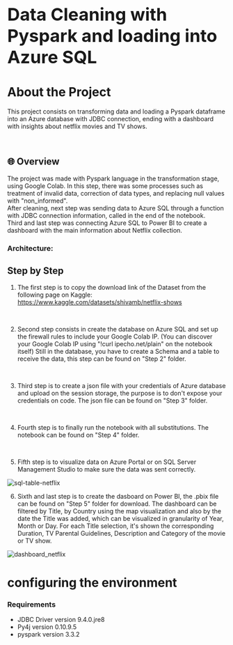 <div style="font-size:20px">
  <h1>Data Cleaning with Pyspark and loading into Azure SQL</h1>
</div>

# About the Project
This project consists on transforming data and loading a Pyspark dataframe into an Azure database with JDBC connection, ending with a dashboard with insights about netflix movies and TV shows.

<br/>

## 🌐 Overview

The project was made with Pyspark language in the transformation stage, using Google Colab.
In this step, there was some processes such as treatment of invalid data, correction of data types, and replacing null values with "non_informed".
<br/>
After cleaning, next step was sending data to Azure SQL through a function with JDBC connection information, called in the end of the notebook.
<br/>
Third and last step was connecting Azure SQL to Power BI to create a dashboard with the main information about Netflix collection.
<br/>

### Architecture:

## Step by Step
1. The first step is to copy the download link of the Dataset from the following page on Kaggle:
https://www.kaggle.com/datasets/shivamb/netflix-shows
<br/>

2. Second step consists in create the database on Azure SQL and set up the firewall rules to include your Google Colab IP.
(You can discover your Google Colab IP using "!curl ipecho.net/plain" on the notebook itself)
Still in the database, you have to create a Schema and a table to receive the data, this step can be found on "Step 2" folder.
<br/>

3. Third step is to create a json file with your credentials of Azure database and upload on the session storage, the purpose is to don't expose your credentials on code.
The json file can be found on "Step 3" folder.
<br/>

4. Fourth step is to finally run the notebook with all substitutions. The notebook can be found on "Step 4" folder. 
<br/>

5. Fifth step is to visualize data on Azure Portal or on SQL Server Management Studio to make sure the data was sent correctly.

![sql-table-netflix](https://i.imgur.com/e5A35zA.png)
<br/>

6. Sixth and last step is to create the dasboard on Power BI, the .pbix file can be found on "Step 5" folder for download.
The dashboard can be filtered by Title, by Country using the map visualization and also by the date the Title was added, which can be visualized in granularity of Year, Month or Day. For each Title selection, it's shown the corresponding Duration, TV Parental Guidelines, Description and Category of the movie or TV show.

![dashboard_netflix](https://i.imgur.com/iDXb8Uh.png)

# configuring the environment

### Requirements

- JDBC Driver version 9.4.0.jre8
- Py4j version 0.10.9.5 
- pyspark version 3.3.2
